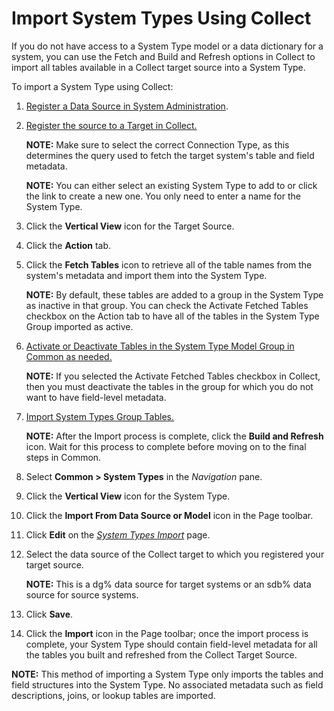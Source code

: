 # Import System Types Using Collect

If you do not have access to a System Type model or a data dictionary
for a system, you can use the Fetch and Build and Refresh options in
Collect to import all tables available in a Collect target source into a
System Type.

To import a System Type using Collect:

1.  [Register a Data Source in System
    Administration](../../Sys_Admin/Use_Cases/Register_a_Data_Source.htm).

2.  [Register the source to a Target in
    Collect.](../../Collect/Use_Cases/Register_and_Use_Sources.htm#Register_Sources_to_Target)
    
    **NOTE:** Make sure to select the correct Connection Type, as this
    determines the query used to fetch the target system's table and
    field metadata.
    
    **NOTE:** You can either select an existing System Type to add to or
    click the link to create a new one. You only need to enter a name
    for the System Type.

3.  Click the **Vertical View** icon for the Target Source.

4.  Click the **Action** tab.

5.  Click the **Fetch Tables** icon to retrieve all of the table names
    from the system's metadata and import them into the System Type.
    
    **NOTE:** By default, these tables are added to a group in the
    System Type as inactive in that group. You can check the Activate
    Fetched Tables checkbox on the Action tab to have all of the tables
    in the System Type Group imported as active.

6.  [Activate or Deactivate Tables in the System Type Model Group in
    Common as needed.](ActiveDeactiveTblsSystmTypeModelGrp.htm)
    
    **NOTE:** If you selected the Activate Fetched Tables checkbox in
    Collect, then you must deactivate the tables in the group for which
    you do not want to have field-level metadata.

7.  [Import System Types Group
    Tables.](../../Collect/Use_Cases/Import_Group_Tables.htm)
    
    **NOTE:** After the Import process is complete, click the **Build
    and Refresh** icon. Wait for this process to complete before moving
    on to the final steps in Common.

8.  Select **Common \> System Types** in the *Navigation* pane.

9.  Click the **Vertical View** icon for the System Type.

10. Click the **Import From Data Source or Model** icon in the Page
    toolbar.

11. Click **Edit** on the *[System Types
    Import](../Page_Desc/System_Types_Import.htm)* page.

12. Select the data source of the Collect target to which you registered
    your target source.
    
    **NOTE:** This is a dg% data source for target systems or an sdb%
    data source for source systems.

13. Click **Save**.

14. Click the **Import** icon in the Page toolbar; once the import
    process is complete, your System Type should contain field-level
    metadata for all the tables you built and refreshed from the Collect
    Target Source.

**NOTE:** This method of importing a System Type only imports the tables
and field structures into the System Type. No associated metadata such
as field descriptions, joins, or lookup tables are imported.
